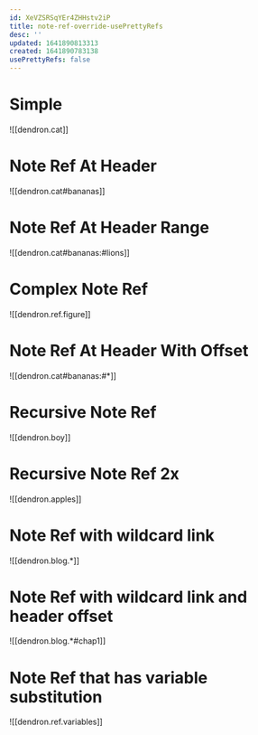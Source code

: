 ```yaml
---
id: XeVZSRSqYEr4ZHHstv2iP
title: note-ref-override-usePrettyRefs
desc: ''
updated: 1641890813313
created: 1641890783138
usePrettyRefs: false
---
```


# Simple

![[dendron.cat]]

# Note Ref At Header

![[dendron.cat#bananas]]

# Note Ref At Header Range

![[dendron.cat#bananas:#lions]]

# Complex Note Ref

![[dendron.ref.figure]]

# Note Ref At Header With Offset

![[dendron.cat#bananas:#*]]

# Recursive Note Ref

![[dendron.boy]]

# Recursive Note Ref 2x

![[dendron.apples]]

# Note Ref with wildcard link

![[dendron.blog.*]]

# Note Ref with wildcard link and header offset

![[dendron.blog.*#chap1]]

# Note Ref that has variable substitution

![[dendron.ref.variables]]
